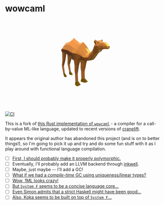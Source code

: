 # wowcaml

<p align="center">
<img height="250px" src="assets/wowcaml.png"/>
</p>
<br>

[![CI](https://img.shields.io/github/workflow/status/femtomc/wowcaml/CI?style=for-the-badge)](https://github.com/femtomc/wowcaml/actions?query=workflow%3ACI)

This is a fork of [this Rust implementation of `wowcaml`](https://github.com/osa1/wowcaml) - a compiler for a call-by-value ML-like language, updated to recent versions of [cranelift](https://github.com/bytecodealliance/wasmtime/tree/main/cranelift).

It appears the original author has abandoned this project (and is on to better things!), so I'm going to pick it up and try and do some fun stuff with it as I play around with functional language compilation.

- [ ] [First, I should probably make it properly polymorphic.](https://en.wikipedia.org/wiki/Hindley%E2%80%93Milner_type_system)
- [ ] Eventually, I'll probably add an LLVM backend through [inkwell](https://github.com/TheDan64/inkwell).
- [ ] Maybe, just maybe -- I'll add a GC!
- [ ] [What if we had a _compile-time_ GC using uniqueness/linear types?](https://github.com/granule-project/granule)
- [ ] [Wow, 1ML looks crazy!](https://people.mpi-sws.org/~rossberg/1ml/)
- [ ] [But `System F` seems to be a concise language core...](https://www.youtube.com/watch?v=u9bY0Bc_lXw)
- [ ] [Even Simon admits that a strict Haskell might have been good...](https://www.youtube.com/watch?v=re96UgMk6GQ)
- [ ] [Also, Koka seems to be built on top of `System F`...](https://www.youtube.com/watch?v=6OFhD_mHtKA)
